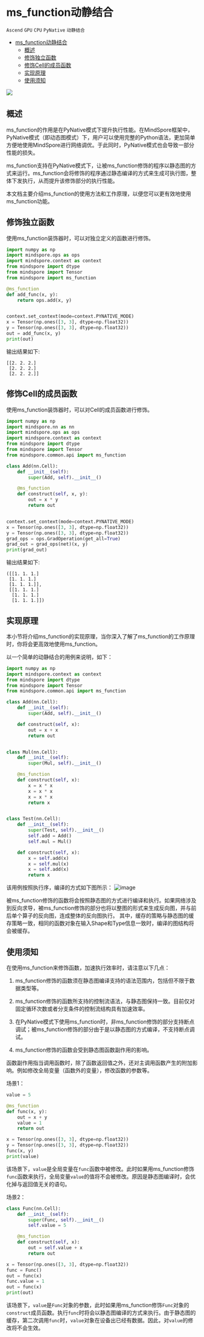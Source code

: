 # ms_function动静结合

`Ascend` `GPU` `CPU` `PyNative` `动静结合`

<!-- TOC -->

- [ms_function动静结合](#ms_function动静结合)
    - [概述](#概述)
    - [修饰独立函数](#修饰独立函数)
    - [修饰Cell的成员函数](#修饰cell的成员函数)
    - [实现原理](#实现原理)
    - [使用须知](#使用须知)

<!-- /TOC -->

<a href="https://gitee.com/mindspore/docs/blob/master/docs/mindspore/programming_guide/source_zh_cn/ms_function.md" target="_blank"><img src="https://gitee.com/mindspore/docs/raw/master/resource/_static/logo_source.png"></a>&nbsp;&nbsp;

## 概述

ms_function的作用是在PyNative模式下提升执行性能。在MindSpore框架中，PyNative模式（即动态图模式）下，用户可以使用完整的Python语法，更加简单方便地使用MindSpore进行网络调优。于此同时，PyNative模式也会导致一部分性能的损失。

ms_function支持在PyNative模式下，让被ms_function修饰的程序以静态图的方式来运行。ms_function会将修饰的程序通过静态编译的方式来生成可执行图，整体下发执行，从而提升该修饰部分的执行性能。

本文档主要介绍ms_function的使用方法和工作原理，以便您可以更有效地使用ms_function功能。

## 修饰独立函数

使用ms_function装饰器时，可以对独立定义的函数进行修饰。

```python
import numpy as np
import mindspore.ops as ops
import mindspore.context as context
from mindspore import dtype
from mindspore import Tensor
from mindspore import ms_function

@ms_function
def add_func(x, y):
    return ops.add(x, y)


context.set_context(mode=context.PYNATIVE_MODE)
x = Tensor(np.ones([3, 3], dtype=np.float32))
y = Tensor(np.ones([3, 3], dtype=np.float32))
out = add_func(x, y)
print(out)
```

输出结果如下:

```text
[[2. 2. 2.]
 [2. 2. 2.]
 [2. 2. 2.]]
```

## 修饰Cell的成员函数

使用ms_function装饰器时，可以对Cell的成员函数进行修饰。

```python
import numpy as np
import mindspore.nn as nn
import mindspore.ops as ops
import mindspore.context as context
from mindspore import dtype
from mindspore import Tensor
from mindspore.common.api import ms_function

class Add(nn.Cell):
    def __init__(self):
        super(Add, self).__init__()

    @ms_function
    def construct(self, x, y):
        out = x * y
        return out


context.set_context(mode=context.PYNATIVE_MODE)
x = Tensor(np.ones([3, 3], dtype=np.float32))
y = Tensor(np.ones([3, 3], dtype=np.float32))
grad_ops = ops.GradOperation(get_all=True)
grad_out = grad_ops(net)(x, y)
print(grad_out)
```

输出结果如下:

```text
([[1. 1. 1.]
 [1. 1. 1.]
 [1. 1. 1.]],
 [[1. 1. 1.]
  [1. 1. 1.]
  [1. 1. 1.]])
```

## 实现原理

本小节将介绍ms_function的实现原理，当你深入了解了ms_function的工作原理时，你将会更高效地使用ms_function。

以一个简单的动静结合的用例来说明，如下：

```python
import numpy as np
import mindspore.context as context
from mindspore import dtype
from mindspore import Tensor
from mindspore.common.api import ms_function

class Add(nn.Cell):
    def __init__(self):
        super(Add, self).__init__()

    def construct(self, x):
        out = x + x
        return out


class Mul(nn.Cell):
    def __init__(self):
        super(Mul, self).__init__()

    @ms_function
    def construct(self, x):
        x = x * x
        x = x * x
        x = x * x
        return x


class Test(nn.Cell):
    def __init__(self):
        super(Test, self).__init__()
        self.add = Add()
        self.mul = Mul()

    def construct(self, x):
        x = self.add(x)
        x = self.mul(x)
        x = self.add(x)
        return x
```

该用例按照执行序，编译的方式如下图所示：
![image](./images/ms_function.png)

被ms_function修饰的函数将会按照静态图的方式进行编译和执行。如果网络涉及到反向求导，被ms_function修饰的部分也将以整图的形式来生成反向图，并与前后单个算子的反向图，连成整体的反向图执行。
其中，缓存的策略与静态图的缓存策略一致，相同的函数对象在输入Shape和Type信息一致时，编译的图结构将会被缓存。

## 使用须知

在使用ms_function来修饰函数，加速执行效率时，请注意以下几点：

1. ms_function修饰的函数须在静态图编译支持的语法范围内，包括但不限于数据类型等。

2. ms_function修饰的函数所支持的控制流语法，与静态图保持一致。目前仅对固定循环次数或者分支条件的控制流结构具有加速效率。

3. 在PyNative模式下使用ms_function时，非ms_function修饰的部分支持断点调试；被ms_function修饰的部分由于是以静态图的方式编译，不支持断点调试。

4. ms_function修饰的函数会受到静态图函数副作用的影响。

函数副作用指当调用函数时，除了函数返回值之外，还对主调用函数产生的附加影响。例如修改全局变量（函数外的变量），修改函数的参数等。

场景1：

```python
value = 5

@ms_function
def func(x, y):
    out = x + y
    value = 1
    return out

x = Tensor(np.ones([3, 3], dtype=np.float32))
y = Tensor(np.ones([3, 3], dtype=np.float32))
func(x, y)
print(value)
```

该场景下，`value`是全局变量在`func`函数中被修改。此时如果用ms_function修饰`func`函数来执行，全局变量`value`的值将不会被修改。原因是静态图编译时，会优化掉与返回值无关的语句。

场景2：

```python
class Func(nn.Cell):
    def __init__(self):
        super(Func, self).__init__()
        self.value = 5

    @ms_function
    def construct(self, x):
        out = self.value + x
        return out

x = Tensor(np.ones([3, 3], dtype=np.float32))
func = Func()
out = func(x)
func.value = 1
out = func(x)
print(out)
```

该场景下，`value`是`Func`对象的参数，此时如果用ms_function修饰`Func`对象的`construct`成员函数。执行`func`时将会以静态图编译的方式来执行。由于静态图的缓存，第二次调用`func`时，`value`对象在设备出已经有数据。因此，对`value`的修改将不会生效。
